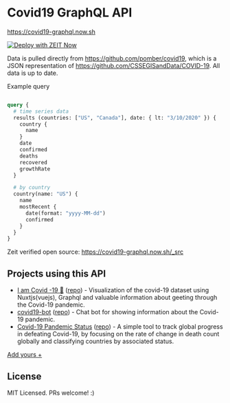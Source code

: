 # Covid19 GraphQL API

https://covid19-graphql.now.sh

[![Deploy with ZEIT Now](https://zeit.co/button)](https://zeit.co/import/project?template=https://github.com/rlindskog/covid19-graphql)


Data is pulled directly from https://github.com/pomber/covid19, which is a JSON representation of https://github.com/CSSEGISandData/COVID-19. All data is up to date.

Example query
```graphql

query {
  # time series data
  results (countries: ["US", "Canada"], date: { lt: "3/10/2020" }) {
    country {
      name
    }
    date
    confirmed
    deaths
    recovered
    growthRate
  }

  # by country
  country(name: "US") {
    name
    mostRecent {
      date(format: "yyyy-MM-dd")
      confirmed
    }
  }
}

```

Zeit verified open source: https://covid19-graphql.now.sh/_src

## Projects using this API

- [I am Covid -19 🦠](https://iamcovid-19.netlify.com/) ([repo](https://github.com/cryptodoct0r/Covid-19-Status-gql)) - Visualization of the covid-19 dataset using Nuxtjs(vuejs), Graphql and valuable information about geeting through the Covid-19 pandemic.
- [covid19-bot](https://vk.me/covid_stat) ([repo](https://github.com/keyzt/covid-19-Bot)) - Chat bot for showing information about the Covid-19 pandemic.
- [Covid-19
Pandemic Status](http://corona.rickkln.com/) ([repo](https://github.com/rickkln/corona)) - A simple tool to track global progress in defeating Covid-19, by focusing on the rate of change in death count globally and classifying countries by associated status.

[Add yours +](https://github.com/rlindskog/covid19-graphql/edit/master/README.md)

## License
MIT Licensed. PRs welcome! :)
